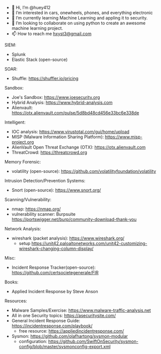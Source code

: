 - 👋 Hi, I’m @huey412
- 👀 I’m interested in cars, onewheels, phones, and everything electronic
- 🌱 I’m currently learning Machine Learning and appling it to security.
- 💞️ I’m looking to collaborate on using python to create an awesome machine learning project.
- 📫 How to reach me hxyst3@gmail.com

<!---
huey412/huey412 is a ✨ special ✨ repository because its `README.md` (this file) appears on your GitHub profile.
You can click the Preview link to take a look at your changes.
--->

SIEM:
 - Splunk
 - Elastic Stack (open-source)

SOAR:
 - Shuffle: https://shuffler.io/pricing

Sandbox:
 - Joe's Sandbox: https://www.joesecurity.org
 - Hybrid Analysis: https://www.hybrid-analysis.com
 - Alienvault: https://otx.alienvault.com/pulse/5d8bd48cd456e33bc6e338de

Intelligent:
 - IOC analysis: https://www.virustotal.com/gui/home/upload
 - MISP (Malware Information Sharing Platform): https://www.misp-project.org
 - AlienVault Open Threat Exchange (OTX): https://otx.alienvault.com
 - ThreatCrowd: https://threatcrowd.org

Memory Forensic:
 - volatility (open-source): https://github.com/volatilityfoundation/volatility

Intrusion Detection/Prevention Systems:
 - Snort (open-source): https://www.snort.org/

Scanning/Vulnerability:
 - nmap: https://nmap.org/
 - vulnerability scanner: Burpsuite https://portswigger.net/burp/community-download-thank-you

Network Analysis:
 - wireshark (packet analysis): https://www.wireshark.org/
   - setup https://unit42.paloaltonetworks.com/unit42-customizing-wireshark-changing-column-display/

Misc:
- Incident Response Tracker(open-source): https://github.com/certsocietegenerale/FIR

Books:
- Applied Incident Response by Steve Anson

Resources:
- Malware Samples/Exercise: https://www.malware-traffic-analysis.net
- All in one Security topics: https://asecuritysite.com/
- General Incident Response Guide: https://incidentresponse.com/playbook/
  - free resource: https://appliedincidentresponse.com/
- Sysmon: https://github.com/olafhartong/sysmon-modular
  - configuration: https://github.com/SwiftOnSecurity/sysmon-config/blob/master/sysmonconfig-export.xml

